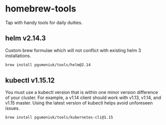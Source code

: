 # homebrew-tools
Tap with handy tools for daily duities.

## helm v2.14.3
Custom brew formulae which will not conflict with existing helm 3 installations.
```bash
brew install pgumeniuk/tools/helm@2.14
```

## kubectl v1.15.12 
You must use a kubectl version that is within one minor version difference of your cluster.
For example, a v1.14 client should work with v1.13, v1.14, and v1.15 master.
Using the latest version of kubectl helps avoid unforeseen issues.
```bash
brew install pgumeniuk/tools/kubernetes-cli@1.15
```

